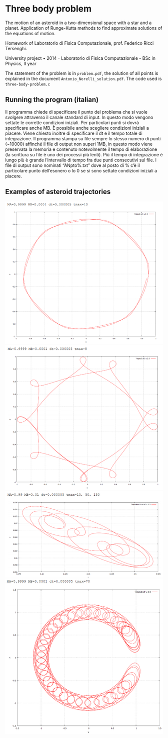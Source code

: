 # Three body problem
The motion of an asteroid in a two-dimensional space with a star and a planet.
Application of Runge-Kutta methods to find approximate solutions of the equations of motion.

Homework of Laboratorio di Fisica Computazionale, prof. Federico Ricci Tersenghi.

University project • 2014 - Laboratorio di Fisica Computazionale - BSc in Physics, II year

The statement of the problem is in `problem.pdf`, the solution of all points is explained in the document `Antonio_Norelli_solution.pdf`. The code used is `three-body-problem.c`

## Running the program (italian)
Il programma chiede di specificare il punto del problema che si vuole svolgere attraverso il canale standard di input. 
In questo modo vengono settate le corrette condizioni iniziali. Per particolari punti si dovrà specificare anche MB. Ѐ possibile anche scegliere condizioni iniziali a piacere.
Viene chiesto inoltre di specificare il dt e il tempo totale di integrazione. 
Il programma stampa su file sempre lo stesso numero di punti (~10000) affinché il file di output non superi 1MB, 
in questo modo viene preservata la memoria e contenuto notevolmente il tempo di elaborazione (la scrittura su file è
uno dei processi più lenti). Più il tempo di integrazione è lungo più è grande l’intervallo di tempo fra
due punti consecutivi sul file.
I file di output sono nominati “ANpto%.txt” dove al posto di % c’è il particolare punto dell’esonero o lo
0 se si sono settate condizioni iniziali a piacere.

## Examples of asteroid trajectories

![hexagon](https://raw.githubusercontent.com/noranta4/Three-body-problem/master/img/hexagon.PNG)
![curls](https://raw.githubusercontent.com/noranta4/Three-body-problem/master/img/curls.PNG)
![strange](https://raw.githubusercontent.com/noranta4/Three-body-problem/master/img/strange.PNG)
![horseshoe](https://raw.githubusercontent.com/noranta4/Three-body-problem/master/img/horseshoe.PNG)
